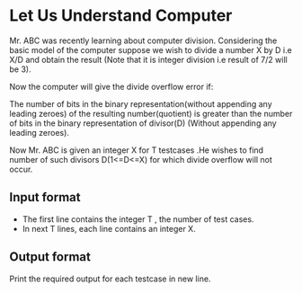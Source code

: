# Let Us Understand Computer

Mr. ABC was recently learning about computer division. Considering the basic model of the computer suppose we wish to divide a number X by D i.e X/D and obtain the result (Note that it is integer division i.e result of 7/2 will be 3).

Now the computer will give the divide overflow error if:

The number of bits in the binary representation(without appending any leading zeroes) of the resulting number(quotient) is greater than the number of bits in the binary representation of divisor(D) (Without appending any leading zeroes).

Now Mr. ABC is given an integer X for T testcases .He wishes to find number of such divisors D(1<=D<=X) for which divide overflow will not occur.

## Input format

- The first line contains the integer T , the number of test cases.
- In next T lines, each line contains an integer X.

## Output format

Print the required output for each testcase in new line.
